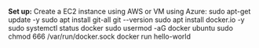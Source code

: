 **Set up:**
Create a EC2 instance using AWS or VM using Azure:
sudo apt-get update -y
sudo apt install git-all
git --version
sudo apt install docker.io -y
sudo systemctl status docker
sudo usermod -aG docker ubuntu
sudo chmod 666 /var/run/docker.sock
docker run hello-world
